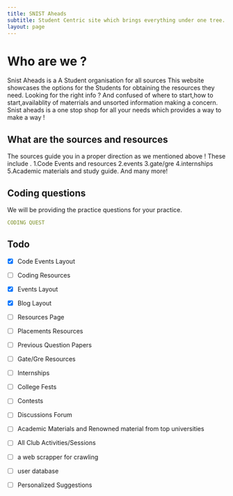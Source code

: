 ```yaml
---
title: SNIST Aheads
subtitle: Student Centric site which brings everything under one tree.
layout: page
---
```


# Who are we ? 

Snist Aheads is a A Student organisation for all sources
This website showcases the options for the Students for obtaining the resources they need.
Looking for the right info ?
And confused of where to start,how to start,availablity of materrials and unsorted information
making a concern.
Snist aheads is a one stop shop for all your needs which provides a way to make a way !


## What are the sources and resources

The sources guide you in a proper direction as we mentioned above !
These include .
1.Code Events and resources
2.events
3.gate/gre 
4.internships
5.Academic materials and study guide.
And many more!

## Coding questions

We will be providing the practice questions for your practice.
```yml
CODING QUEST
```

## Todo
- [X] Code Events Layout
- [ ] Coding Resources
- [X] Events Layout
- [X] Blog Layout
- [ ] Resources Page
- [ ] Placements Resources
- [ ] Previous Question Papers
- [ ] Gate/Gre Resources
- [ ] Internships
- [ ] College Fests
- [ ] Contests
- [ ] Discussions Forum
- [ ] Academic Materials and Renowned material from top universities
- [ ] All Club Activities/Sessions
- [ ] a web scrapper for crawling
- [ ] user database
- [ ] Personalized Suggestions

